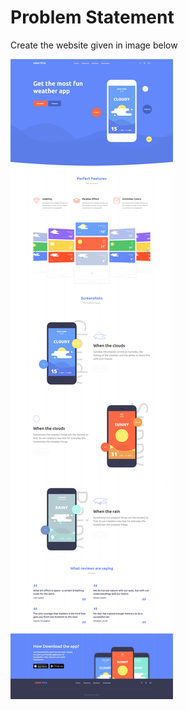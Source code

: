 # Problem Statement
Create the website given in image below

![](https://github.com/metacube-manthan-rajoria/Assignments/blob/main/003%20-%20UI%20Design%20%26%20Development/Chapter%20003%20-%20Weather%20App/res/Weatherly_Showcase.jpg)

